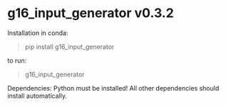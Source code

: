 # g16_input_generator v0.3.2

Installation in conda:

>pip install g16_input_generator

to run:

>g16_input_generator

Dependencies:
Python must be installed! All other dependencies should install automatically.